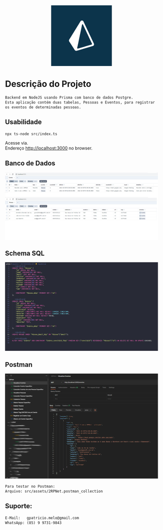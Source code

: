 <p align="center">
  <a href="https://www.prisma.io/docs/" target="blank"><img src="./src/assets/prisma.png" width="200" alt="Prisma" /></a>
</p>

# Descrição do Projeto
```
Backend em NodeJS usando Prisma com banco de dados Postgre.
Esta aplicação contém duas tabelas, Pessoas e Eventos, para registrar os eventos de determinadas pessoas.
```

## Usabilidade
```
npx ts-node src/index.ts
```

Acesse via.\
Endereço [http://localhost:3000](http://localhost:3000) no browser.

## Banco de Dados
<img src="./src/assets/banco.jpg" alt="Tabelas" /> 

## Schema SQL
<img src="./src/assets/sql.JPG" alt="Schema SQL" /> 

## Postman
<img src="./src/assets/postman.jpg" alt="Postman" /> 

```
Para testar no Postman:
Arquivo: src/assets/2RPNet.postman_collection
```

## Suporte:
``` 
E-Mail:   gpatricio.melo@gmail.com 
WhatsApp: (85) 9 9731-9843
```
